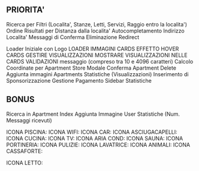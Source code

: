 ## PRIORITA'
Ricerca per Filtri (Localita', Stanze, Letti, Servizi, Raggio entro la localita')
Ordine Risultati per Distanza dalla localita'
Autocompletamento Indirizzo Localita'
Messaggi di Conferma Eliminazione
Redirect

Loader Iniziale con Logo
LOADER IMMAGINI CARDS
EFFETTO HOVER CARDS
GESTIRE VISUALIZZAZIONI
MOSTRARE VISUALIZZAZIONI NELLE CARDS
VALIDAZIONI messaggio (compreso tra 10 e 4096 caratteri)
Calcolo Coordinate per Apartment Store
Modale Conferma Apartment Delete
Aggiunta immagini Apartments
Statistiche (Visualizzazioni)
Inserimento di Sponsorizzazione
Gestione Pagamento
Sidebar Statistiche

## BONUS
Ricerca in Apartment Index
Aggiunta Immagine User
Statistiche (Num. Messaggi ricevuti)

<!-- ------------------------------------------------ -->

ICONA PISCINA: <font-awesome-icon icon="fa-solid fa-water-ladder" />
ICONA WIFI: <font-awesome-icon icon="fa-solid fa-wifi" />
ICONA CAR: <font-awesome-icon icon="fa-solid fa-car-side" />
ICONA ASCIUGACAPELLI: 
ICONA CUCINA: <font-awesome-icon icon="fa-solid, fa-utensils" />
ICONA TV: <font-awesome-icon icon="fa-solid, fa-tv" />
ICONA ARIA COND: <font-awesome-icon icon="fa-solid fa-snowflake" />
ICONA SAUNA: 
ICONA PORTINERIA: <font-awesome-icon icon="fa-solid fa-user-lock" />
ICONA PULIZIE: <font-awesome-icon icon="fa-solid fa-broom" />
ICONA LAVATRICE: <font-awesome-icon icon="fa-solid fa-soap" />
ICONA ANIMALI: <font-awesome-icon icon="fa-solid fa-paw" />
ICONA CASSAFORTE: <font-awesome-icon icon="fa-solid fa-vault" />

<!--  -->
ICONA LETTO: <i class="fa-solid fa-bed"></i>